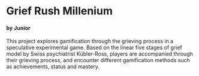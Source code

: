 # Grief Rush Millenium
#### by Junior

This project explores gamification through the grieving process in a speculative experimental game. Based on the linear five stages of grief model by Swiss psychiatrist Kübler-Ross, players are accompanied through their grieving process, and encounter different gamification methods such as achievements, status and mastery.

<!-- [Process Journal](https://juniorvigneault.github.io/grief_project/process/journal.html) - Where I keep track of what's going on inside my head \
[Commit History](https://github.com/juniorvigneault/grief_project/commits/main) - Where I keep track of the code inside the project \
[To-Do List](https://juniorvigneault.github.io/grief_project/process/to_do.html) - Where I keep track of things I want to do \
[Handwritten Journal Scans](https://juniorvigneault.github.io/grief_project/process/journal_scans.html) - Where I scan my handwritten journal -->
